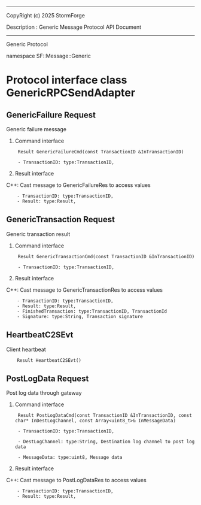 ﻿***
 
 CopyRight (c) 2025 StormForge
 
 Description : Generic Message Protocol API Document

***



Generic Protocol

namespace SF::Message::Generic


# Protocol interface class GenericRPCSendAdapter
## GenericFailure Request
Generic failure message

1. Command interface

        Result GenericFailureCmd(const TransactionID &InTransactionID)

		- TransactionID: type:TransactionID, 

2. Result interface

C++: Cast message to GenericFailureRes to access values


		- TransactionID: type:TransactionID, 
		- Result: type:Result, 


## GenericTransaction Request
Generic transaction result

1. Command interface

        Result GenericTransactionCmd(const TransactionID &InTransactionID)

		- TransactionID: type:TransactionID, 

2. Result interface

C++: Cast message to GenericTransactionRes to access values


		- TransactionID: type:TransactionID, 
		- Result: type:Result, 
		- FinishedTransaction: type:TransactionID, TransactionId
		- Signature: type:String, Transaction signature


## HeartbeatC2SEvt
Client heartbeat

        Result HeartbeatC2SEvt()


## PostLogData Request
Post log data through gateway

1. Command interface

        Result PostLogDataCmd(const TransactionID &InTransactionID, const char* InDestLogChannel, const Array<uint8_t>& InMessageData)

		- TransactionID: type:TransactionID, 

		- DestLogChannel: type:String, Destination log channel to post log data

		- MessageData: type:uint8, Message data

2. Result interface

C++: Cast message to PostLogDataRes to access values


		- TransactionID: type:TransactionID, 
		- Result: type:Result, 









